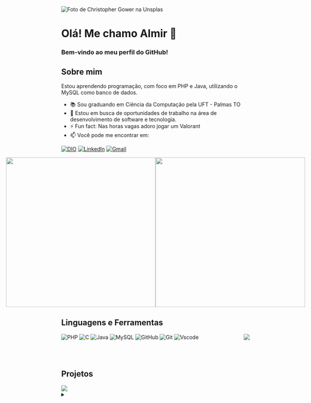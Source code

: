 <img align="center" alt="Foto de Christopher Gower na Unsplas" src="https://github.com/AgathaNascimento/AgathaNascimento/assets/104841024/2c996f9f-981c-4b93-bdd0-eb584ac8c3c1">

# Olá! Me chamo Almir 👋

### Bem-vindo ao meu perfil do GitHub! 

## Sobre mim 
Estou aprendendo programação, com foco em PHP e Java, utilizando o MySQL como banco de dados.
- 📚 Sou graduando em Ciência da Computação pela UFT - Palmas TO
- 💼 Estou em busca de oportunidades de trabalho na área de desenvolvimento de software e tecnologia.
- ⚡ Fun fact: Nas horas vagas adoro jogar um Valorant
- 📫 Você pode me encontrar em:
  
[![DIO](https://img.shields.io/badge/Meu_perfil_da_DIO-191724?style=for-the-badge)]() 
[![LinkedIn](https://img.shields.io/badge/LinkedIn-0077B5?style=for-the-badge&logo=linkedin&logoColor=white&color=191724)](https://www.linkedin.com/in/almir-coelho-958a27305/)
[![Gmail](https://img.shields.io/badge/Gmail-333333?style=for-the-badge&logo=gmail&logoColor=white&color=191724)](mailto:almir.daniel@mail.uft.edu.br)

<div style="display: flex; justify-content: center; align-items: center;">
  <a href="https://github.com/ad-melo/github-readme-stats">
    <img src="https://github-readme-stats.vercel.app/api?username=ad-melo&locale=pt-br&show_icons=true&theme=rose_pine&hide_border=true" width="400" />
  </a>
  <a href="https://github.com/ad-melo/convoychat">
    <img src="https://streak-stats.demolab.com?user=ad-melo&locale=pt-br&show_icons=true&theme=rose_pine&hide_border=true" width="400" />
  </a>
</div>

## Linguagens e Ferramentas

<a href="https://github.com/ad-melo/github-readme-stats">
  <img align="right" src="https://github-readme-stats.vercel.app/api/top-langs/?username=ad-melo&layout=compact&locale=pt-br&show_icons=true&theme=rose_pine&hide_border=true&card_width=495?"/>
</a>

![PHP](https://img.shields.io/badge/PHP-777BB4?style=for-the-badge&logo=php&logoColor=white&color=191724)
![C](https://img.shields.io/badge/C-E94D5F?style=for-the-badge&logo=c&logoColor=white&color=191724)
![Java](https://img.shields.io/badge/java-%23ED8B00.svg?style=for-the-badge&logo=openjdk&logoColor=white&color=191724)
![MySQL](https://img.shields.io/badge/MySQL-00000F?style=for-the-badge&logo=mysql&logoColor=white&color=191724)
![GitHub](https://img.shields.io/badge/GitHub-100000?style=for-the-badge&logo=github&logoColor=white&color=191724)
![Git](https://img.shields.io/badge/GIT-E44C30?style=for-the-badge&logo=git&logoColor=white&color=191724)
![Vscode](https://img.shields.io/badge/Vscode-007ACC?style=for-the-badge&logo=visual-studio-code&logoColor=white&color=191724)

<br>
<br>

## Projetos

<a  href="https://github.com/ad-melo/dio-lab-open-source">
<img align="center" src="https://github-readme-stats.vercel.app/api/pin/?username=ad-melo&repo=ebook-store&locale=pt-br&show_icons=true&theme=rose_pine&hide_border=true"/>
</a>

<br>

<details align="left">
  <summary></summary> 
 
  - Badges by <a href="https://shields.io/">shields.io</a><br>
  - GitHub Stats by <a href="https://github.com/ad-melo/github-readme-stats">ad-melo</a>
  - Foto de <a href="https://unsplash.com/pt-br/@cgower?utm_content=creditCopyText&utm_medium=referral&utm_source=unsplash">Christopher Gower</a> na <a href="https://unsplash.com/pt-br/fotografias/um-macbook-com-linhas-de-codigo-na-tela-em-uma-mesa-ocupada-m_HRfLhgABo?utm_content=creditCopyText&utm_medium=referral&utm_source=unsplash">Unsplash</a> (edited by author)
 
</details>



